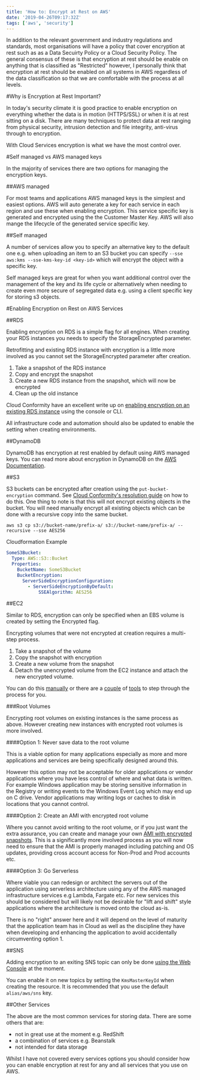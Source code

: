 ```yaml
---
title: 'How to: Encrypt at Rest on AWS'
date: '2019-04-26T09:17:32Z'
tags: ['aws', 'security']
---
```


In addition to the relevant government and industry regulations and standards, most organisations will have a policy that cover encryption at rest such as as a Data Secuirty Policy or a Cloud Security Policy. The general consensus of these is that encryption at rest should be enable on anything that is classified as "Restricted" however, I personally think that encryption at rest should be enabled on all systems in AWS regardless of the data classification so that we are comfortable with the process at all levels.

#Why is Encryption at Rest Important?

In today's security climate it is good practice to enable encryption on everything whether the data is in motion (HTTPS/SSL) or when it is at rest sitting on a disk. There are many techniques to protect data at rest ranging from physical security, intrusion detection and file integrity, anti-virus through to encryption.

With Cloud Services encryption is what we have the most control over.

#Self managed vs AWS managed keys

In the majority of services there are two options for managing the encryption keys.

##AWS managed

For most teams and applications AWS managed keys is the simplest and easiest options. AWS will auto generate a key for each service in each region and use these when enabling encryption. This service specific key is generated and encrypted using the the Customer Master Key. AWS will also mange the lifecycle of the generated service specific key.

##Self managed

A number of services allow you to specify an alternative key to the default one e.g. when uploading an item to an S3 bucket you can specify `--sse aws:kms --sse-kms-key-id <key-id>` which will encrypt the object with a specific key.

Self managed keys are great for when you want additional control over the management of the key and its life cycle or alternatively when needing to create even more secure of segregated data e.g. using a client specific key for storing s3 objects.

#Enabling Encryption on Rest on AWS Services

##RDS

Enabling encryption on RDS is a simple flag for all engines. When creating your RDS instances you needs to specify the StorageEncrypted parameter.

Retrofitting and existing RDS instance with encryption is a little more involved as you cannot set the StorageEncrypted parameter after creation.

1. Take a snapshot of the RDS instance
1. Copy and encrypt the snapshot
1. Create a new RDS instance from the snapshot, which will now be encrypted
1. Clean up the old instance

Cloud Conformity have an excellent write up on [enabling encryption on an existing RDS instance](https://www.cloudconformity.com/conformity-rules/RDS/rds-encryption-enabled.html) using the console or CLI.

All infrastructure code and automation should also be updated to enable the setting when creating environments.

##DynamoDB

DynamoDB has encryption at rest enabled by default using AWS managed keys. You can read more about encryption in DynamoDB on the [AWS Documentation](https://docs.amazonaws.cn/en_us/amazondynamodb/latest/developerguide/encryption.usagenotes.html).

##S3

S3 buckets can be encrypted after creation using the `put-bucket-encryption` command. See [Cloud Conformity's resolution guide](https://www.cloudconformity.com/conformity-rules/S3/bucket-default-encryption.html) on how to do this. One thing to note is that this will not encrypt existing objects in the bucket. You will need manually encrypt all existing objects which can be done with a recursive copy into the same bucket.

`aws s3 cp s3://bucket-name/prefix-a/ s3://bucket-name/prefix-a/ --recursive --sse AES256`

Cloudformation Example

```yaml
SomeS3Bucket:
  Type: AWS::S3::Bucket
  Properties:
    BucketName: SomeS3Bucket
    BucketEncryption:
      ServerSideEncryptionConfiguration:
        - ServerSideEncryptionByDefault:
            SSEAlgorithm: AES256
```

##EC2

Similar to RDS, encryption can only be specified when an EBS volume is created by setting the Encrypted flag.

Encrypting volumes that were not encrypted at creation requires a multi-step process.

1. Take a snapshot of the volume
1. Copy the snapshot with encryption
1. Create a new volume from the snapshot
1. Detach the unencrypted volume from the EC2 instance and attach the new encrypted volume.

You can do this [manually](https://www.cloudconformity.com/conformity-rules/EBS/ebs-encrypted.html) or there are a [couple](https://github.com/jbrt/ec2cryptomatic) of [tools](https://github.com/conradf7/ebs-encrypt) to step through the process for you.

###Root Volumes

Encrypting root volumes on existing instances is the same process as above. However creating new instances with encrypted root volumes is more involved.

####Option 1: Never save data to the root volume

This is a viable option for many applications especially as more and more applications and services are being specifically designed around this.

However this option may not be acceptable for older applications or vendor applications where you have less control of where and what data is written. For example Windows application may be storing sensitive information in the Registry or writing events to the Windows Event Log which may end up on C drive. Vendor applications may writing logs or caches to disk in locations that you cannot control.

####Option 2: Create an AMI with encrypted root volume

Where you cannot avoid writing to the root volume, or if you just want the extra assurance, you can create and manage your own [AMI with encrypted snapshots](https://aws.amazon.com/blogs/security/how-to-create-a-custom-ami-with-encrypted-amazon-ebs-snapshots-and-share-it-with-other-accounts-and-regions/). This is a significantly more involved process as you will now need to ensure that the AMI is properly managed including patching and OS updates, providing cross account access for Non-Prod and Prod accounts etc.

####Option 3: Go Serverless

Where viable you can redesign or architect the servers out of the application using serverless architecture using any of the AWS managed infrastructure services e.g Lambda, Fargate etc. For new services this should be considered but will likely not be desirable for "lift and shift" style applications where the architecture is moved onto the cloud as-is.

There is no "right" answer here and it will depend on the level of maturity that the application team has in Cloud as well as the discipline they have when developing and enhancing the application to avoid accidentally circumventing option 1.

##SNS

Adding encryption to an exiting SNS topic can only be done [using the Web Console](https://www.cloudconformity.com/conformity-rules/SNS/server-side-encryption.html) at the moment.

You can enable it on new topics by setting the `KmsMasterKeyId` when creating the resource. It is recommended that you use the default `alias/aws/sns` key.

##Other Services

The above are the most common services for storing data. There are some others that are:

- not in great use at the moment e.g. RedShift
- a combination of services e.g. Beanstalk
- not intended for data storage

Whilst I have not covered every services options you should consider how you can enable encryption at rest for any and all services that you use on AWS.
